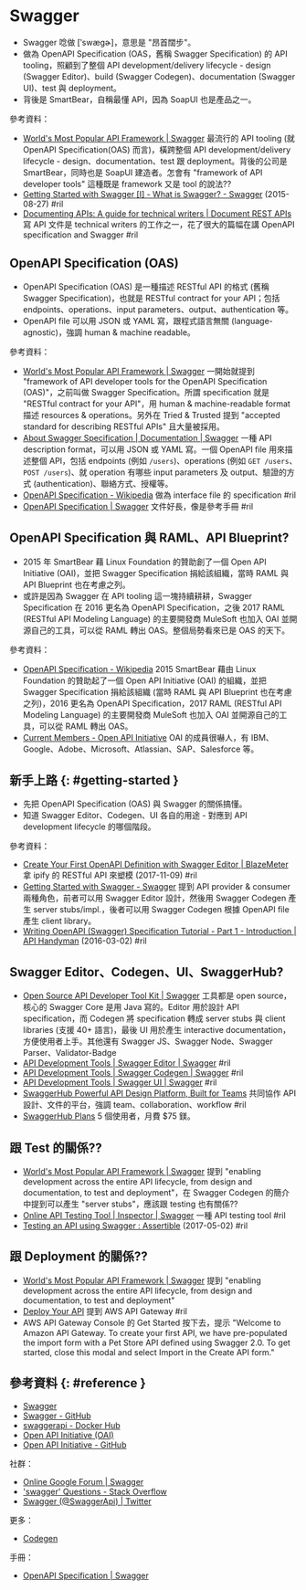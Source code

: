 # Swagger

  - Swagger 唸做 [‵swæɡɚ]，意思是 "昂首闊步"。
  - 做為 OpenAPI Specification (OAS，舊稱 Swagger Specification) 的 API tooling，照顧到了整個 API development/delivery lifecycle - design (Swagger Editor)、build (Swagger Codegen)、documentation (Swagger UI)、test 與 deployment。
  - 背後是 SmartBear，自稱最懂 API，因為 SoapUI 也是產品之一。

參考資料：

  - [World's Most Popular API Framework \| Swagger](https://swagger.io/) 最流行的 API tooling (就 OpenAPI Specification(OAS) 而言)，橫跨整個 API development/delivery lifecycle - design、documentation、test 跟 deployment。背後的公司是 SmartBear，同時也是 SoapUI 建造者。怎會有 "framework of API developer tools" 這種既是 framework 又是 tool 的說法??
  - [Getting Started with Swagger \[I\] \- What is Swagger? \- Swagger](https://swagger.io/blog/getting-started-with-swagger-i-what-is-swagger/) (2015-08-27) #ril
  - [Documenting APIs: A guide for technical writers \| Document REST APIs](http://idratherbewriting.com/learnapidoc/) 寫 API 文件是 technical writers 的工作之一，花了很大的篇幅在講 OpenAPI specification and Swagger #ril

## OpenAPI Specification (OAS)

  - OpenAPI Specification (OAS) 是一種描述 RESTful API 的格式 (舊稱 Swagger Specification)，也就是 RESTful contract for your API；包括 endpoints、operations、input parameters、output、authentication 等。
  - OpenAPI file 可以用 JSON 或 YAML 寫，跟程式語言無關 (language-agnostic)，強調 human & machine readable。

參考資料：

  - [World's Most Popular API Framework \| Swagger](https://swagger.io/) 一開始就提到 "framework of API developer tools for the OpenAPI Specification (OAS)"，之前叫做 Swagger Specification。所謂 specification 就是 "RESTful contract for your API"，用 human & machine-readable format 描述 resources & operations。另外在 Tried & Trusted 提到 "accepted standard for describing RESTful APIs" 且大量被採用。
  - [About Swagger Specification \| Documentation \| Swagger](https://swagger.io/docs/specification/about/) 一種 API description format，可以用 JSON 或 YAML 寫。一個 OpenAPI file 用來描述整個 API，包括 endpoints (例如 `/users`)、operations (例如 `GET /users`、`POST /users`)、就 operation 有哪些 input parameters 及 output、驗證的方式 (authentication)、聯絡方式、授權等。
  - [OpenAPI Specification \- Wikipedia](https://en.wikipedia.org/wiki/OpenAPI_Specification) 做為 interface file 的 specification #ril
  - [OpenAPI Specification \| Swagger](https://swagger.io/specification/) 文件好長，像是參考手冊 #ril

## OpenAPI Specification 與 RAML、API Blueprint?

  - 2015 年 SmartBear 藉 Linux Foundation 的贊助創了一個 Open API Initiative (OAI)，並把 Swagger Specification 捐給該組織，當時 RAML 與 API Blueprint 也在考慮之列。
  - 或許是因為 Swagger 在 API tooling 這一塊持續耕耕，Swagger Specification 在 2016 更名為 OpenAPI Specification，之後 2017 RAML (RESTful API Modeling Language) 的主要開發商 MuleSoft 也加入 OAI 並開源自己的工具，可以從 RAML 轉出 OAS。整個局勢看來已是 OAS 的天下。 

參考資料：

  - [OpenAPI Specification \- Wikipedia](https://en.wikipedia.org/wiki/OpenAPI_Specification) 2015 SmartBear 藉由 Linux Foundation 的贊助起了一個 Open API Initiative (OAI) 的組織，並把 Swagger Specification 捐給該組織 (當時 RAML 與 API Blueprint 也在考慮之列)，2016 更名為 OpenAPI Specification，2017 RAML (RESTful API Modeling Language) 的主要開發商 MuleSoft 也加入 OAI 並開源自己的工具，可以從 RAML 轉出 OAS。
  - [Current Members \- Open API Initiative](https://www.openapis.org/membership/members) OAI 的成員很嚇人，有 IBM、Google、Adobe、Microsoft、Atlassian、SAP、Salesforce 等。

## 新手上路 {: #getting-started }

  - 先把 OpenAPI Specification (OAS) 與 Swagger 的關係搞懂。
  - 知道 Swagger Editor、Codegen、UI 各自的用途 - 對應到 API development lifecycle 的哪個階段。

參考資料：

  - [Create Your First OpenAPI Definition with Swagger Editor \| BlazeMeter](https://www.blazemeter.com/blog/create-your-first-openapi-definition-with-swagger-editor) 拿 ipify 的 RESTful API 來塑模 (2017-11-09) #ril
  - [Getting Started with Swagger \- Swagger](https://swagger.io/getting-started/) 提到 API provider & consumer 兩種角色，前者可以用 Swagger Editor 設計，然後用 Swagger Codegen 產生 server stubs/impl.，後者可以用 Swagger Codegen 根據 OpenAPI file 產生 client library。
  - [Writing OpenAPI \(Swagger\) Specification Tutorial \- Part 1 \- Introduction \| API Handyman](https://apihandyman.io/writing-openapi-swagger-specification-tutorial-part-1-introduction/) (2016-03-02) #ril

## Swagger Editor、Codegen、UI、SwaggerHub?

  - [Open Source API Developer Tool Kit \| Swagger](https://swagger.io/tools/) 工具都是 open source，核心的 Swagger Core 是用 Java 寫的。Editor 用於設計 API specification，而 Codegen 將 specification 轉成 server stubs 與 client libraries (支援 40+ 語言)，最後 UI 用於產生 interactive documentation，方便使用者上手。其他還有 Swagger JS、Swagger Node、Swagger Parser、Validator-Badge
  - [API Development Tools \| Swagger Editor \| Swagger](https://swagger.io/swagger-editor/) #ril
  - [API Development Tools \| Swagger Codegen \| Swagger](https://swagger.io/swagger-codegen/) #ril
  - [API Development Tools \| Swagger UI \| Swagger](https://swagger.io/swagger-ui/) #ril
  - [SwaggerHub Powerful API Design Platform, Built for Teams](https://swaggerhub.com/) 共同協作 API 設計、文件的平台，強調 team、collaboration、workflow #ril
  - [SwaggerHub Plans](https://swaggerhub.com/pricing/) 5 個使用者，月費 $75 鎂。

## 跟 Test 的關係??

  - [World's Most Popular API Framework \| Swagger](https://swagger.io/) 提到 "enabling development across the entire API lifecycle, from design and documentation, to test and deployment"，在 Swagger Codegen 的簡介中提到可以產生 "server stubs"，應該跟 testing 也有關係??
  - [Online API Testing Tool \| Inspector \| Swagger](https://swagger.io/swagger-inspector/) 一種 API testing tool #ril
  - [Testing an API using Swagger : Assertible](https://assertible.com/blog/testing-an-api-using-swagger) (2017-05-02) #ril

## 跟 Deployment 的關係??

  - [World's Most Popular API Framework \| Swagger](https://swagger.io/) 提到 "enabling development across the entire API lifecycle, from design and documentation, to test and deployment"
  - [Deploy Your API](https://swaggerhub.com/api-deployment/) 提到 AWS API Gateway #ril
  - AWS API Gateway Console 的 Get Started 按下去，提示 "Welcome to Amazon API Gateway. To create your first API, we have pre-populated the import form with a Pet Store API defined using Swagger 2.0. To get started, close this modal and select Import in the Create API form."

## 參考資料 {: #reference }

  - [Swagger](https://swagger.io/)
  - [Swagger - GitHub](https://github.com/swagger-api)
  - [swaggerapi - Docker Hub](https://hub.docker.com/u/swaggerapi/)
  - [Open API Initiative (OAI)](https://www.openapis.org/)
  - [Open API Initiative - GitHub](https://github.com/oai)

社群：

  - [Online Google Forum | Swagger](https://swagger.io/forum/)
  - ['swagger' Questions - Stack Overflow](https://stackoverflow.com/questions/tagged/swagger)
  - [Swagger (@SwaggerApi) | Twitter](https://twitter.com/@SwaggerApi)

更多：

  - [Codegen](swagger-codegen.md)

手冊：

  - [OpenAPI Specification | Swagger](https://swagger.io/specification/)
